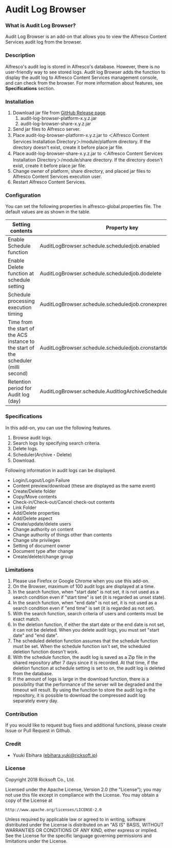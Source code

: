 # Audit Log Browser

### What is Audit Log Browser?

Audit Log Browser is an add-on that allows you to view the Alfresco Content Services audit log from the browser.

### Description

Alfresco's audit log is stored in Alfresco's database. However, there is no user-friendly way to see stored logs. Audit log Browser adds the function to display the audit log to Alfresco Content Services management console, and can check from the browser.
For more information about features, see **Specifications** section.

### Installation

1. Download jar file from [GitHub Release page](https://github.com/Ricksoft-OSS/audit-log-browser/releases).
    1. audit-log-browser-platform-x.y.z.jar
    2. audit-log-browser-share-x.y.z.jar
2. Send jar files to Alfresco server.
3. Place audit-log-browser-platform-x.y.z.jar to ＜Alfresco Content Services Installation Directory＞/module/platform directory. If the directory doesn't exist, create it before place jar file.
4. Place audit-log-browser-share-x.y.z.jar to ＜Alfresco Content Services Installation Directory＞/module/share directory. If the directory doesn't exist, create it before place jar file.
5. Change owner of platform, share directory, and placed jar files to Alfresco Content Services execution user.
6. Restart Alfresco Content Services.

### Configuration

You can set the following properties in alfresco-global.properties file. The default values are as shown in the table.

|Setting contents|Property key|Default|
|--------|--------------|------------|
|Enable Schedule function |AuditLogBrowser.schedule.scheduledjob.enabled|true|
|Enable Delete function at schedule setting|AuditLogBrowser.schedule.scheduledjob.dodelete|false|
|Schedule processing execution timing |AuditLogBrowser.schedule.scheduledjob.cronexpression|0 0 * * * ?|
|Time from the start of the ACS instance to the start of the scheduler (milli second)|AuditLogBrowser.schedule.scheduledjob.cronstartdelay|240000|
|Retention period for Audit log (day)|AuditLogBrowser.schedule.AuditlogArchiveScheduler.storageperiod|7|

### Specifications

In this add-on, you can use the following features.

1. Browse audit logs.
2. Search logs by specifying search criteria.
3. Delete logs.
4. Scheduler(Archive・Delete)
5. Download.

Following information in audit logs can be displayed.

- Login/Logout/Login Failure
- Content preview/download (these are displayed as the same event)
- Create/Delete folder
- Copy/Move contents
- Check-in/Check-out/Cancel check-out contents
- Link Folder
- Add/Delete properties
- Add/Delete aspect
- Create/update/delete users
- Change authority on content
- Change authority of things other than contents
- Change site privileges
- Setting of document owner
- Document type after change
- Create/delete/change group

### Limitations

1. Please use Firefox or Google Chrome when you use this add-on.
2. On the Browser, maximum of 100 audit logs are displayed at a time.
3. In the search function, when "start date" is not set, it is not used as a search condition even if "start time" is set (it is regarded as unset state).
4. In the search function, when "end date" is not set, it is not used as a search condition even if "end time" is set (it is regarded as not set).
5. With the search function, search criteria of users and contents must be exact match.
6. In the deletion function, if either the start date or the end date is not set, it can not be deleted. When you delete audit logs, you must set "start date" and "end date".
7. The scheduled deletion function assumes that the schedule function must be set. When the schedule function isn't set, the scheduled deletion function doesn't work.
8. With the schedule function, the audit log is saved as a Zip file in the shared repository after 7 days since it is recorded. At that time, if the deletion function at schedule setting is set to on, the audit log is deleted from the database.
9. If the amount of logs is large in the download function, there is a possibility that the performance of the server will be degraded and the timeout will result. By using the function to store the audit log in the repository, it is possible to download the compressed audit log separately every day.

### Contribution

If you would like to request bug fixes and additional functions, please create Issue or Pull Request in Github.

### Credit

- Yuuki Ebihara (ebihara.yuki@ricksoft.jp)

### License

Copyright 2018 Ricksoft Co., Ltd.

Licensed under the Apache License, Version 2.0 (the "License");
you may not use this file except in compliance with the License.
You may obtain a copy of the License at

    http://www.apache.org/licenses/LICENSE-2.0

Unless required by applicable law or agreed to in writing, software
distributed under the License is distributed on an "AS IS" BASIS,
WITHOUT WARRANTIES OR CONDITIONS OF ANY KIND, either express or implied.
See the License for the specific language governing permissions and
limitations under the License.
